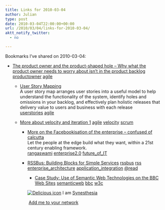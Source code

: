 ```yaml
---
title: Links for 2010-03-04
author: Julian
type: post
date: 2010-03-04T22:00:00+00:00
url: /2010/03/04/links-for-2010-03-04/
aktt_notify_twitter:
  - no

---
```

Bookmarks I&#8217;ve shared on 2010-03-04:

  * [The product owner and the product-shaped hole &#8211; Why what the product owner needs to worry about isn&#8217;t in the product backlog][1] 
    [productowner][2] [agile][3] </li> 
    
      * [User Story Mapping][4]  
        A user story map arranges user stories into a useful model to help understand the functionality of the system, identify holes and omissions in your backlog, and effectively plan holistic releases that delivery value to users and business with each release  
        [userstories][5] [agile][3] 
      * [More about velocity and iteration 1][6] 
        [agile][3] [velocity][7] [scrum][8] </li> 
        
          * [More on the Facebookisation of the enterprise &ndash; confused of calcutta][9]  
            Let the people at the edge build what they want, within a 21st century enabling framework.  
            [rangaswami][10] [enterprise2.0][11] [future\_of\_IT][12] 
          * [RSSBus: Building Blocks for Simple Services][13] 
            [rssbus][14] [rss][15] [enterprise_architecture][16] [application_integration][17] [@read][18] </li> 
            
              * [Case Study: Use of Semantic Web Technologies on the BBC Web Sites][19] 
                [semanticweb][20] [bbc][21] [w3c][22] </li> </ul> 
                
                <p class="deliciouslink">
                  <a href="https://del.icio.us/synesthesia" title="See all my bookmarks on del.icio.us"><img src="https://www.synesthesia.co.uk/images/deliciousicon.jpg" alt="Delicious icon" /></a>&nbsp;I am <a href="https://del.icio.us/synesthesia" title="See all my bookmarks on del.icio.us">Synesthesia</a>
                </p>
                
                <p class="deliciouslink">
                  <a href="https://del.icio.us/network?add=synesthesia" title="Add me to your del.icio.us network"><img src="https://www.synesthesia.co.uk/images/add.gif" alt="" /></a>&nbsp;<a href="https://del.icio.us/network?add=synesthesia" title="Add me to your del.icio.us network">Add me to your network</a>
                </p>

 [1]: https://www.agileproductdesign.com/blog/2009/product_owner_and_problem_shaped_hole.html
 [2]: https://delicious.com/synesthesia/productowner
 [3]: https://delicious.com/synesthesia/agile
 [4]: https://www.agileproductdesign.com/presentations/user_story_mapping/index.html
 [5]: https://delicious.com/synesthesia/userstories
 [6]: https://dnicolet1.tripod.com/agile/index.blog?entry_id=1989462
 [7]: https://delicious.com/synesthesia/velocity
 [8]: https://delicious.com/synesthesia/scrum
 [9]: https://confusedofcalcutta.com/2010/01/07/more-on-the-facebookisation-of-the-enterprise
 [10]: https://delicious.com/synesthesia/rangaswami
 [11]: https://delicious.com/synesthesia/enterprise2.0
 [12]: https://delicious.com/synesthesia/future_of_IT
 [13]: https://www.rssbus.com/default.aspx
 [14]: https://delicious.com/synesthesia/rssbus
 [15]: https://delicious.com/synesthesia/rss
 [16]: https://delicious.com/synesthesia/enterprise_architecture
 [17]: https://delicious.com/synesthesia/application_integration
 [18]: https://delicious.com/synesthesia/%40read
 [19]: https://www.w3.org/2001/sw/sweo/public/UseCases/BBC
 [20]: https://delicious.com/synesthesia/semanticweb
 [21]: https://delicious.com/synesthesia/bbc
 [22]: https://delicious.com/synesthesia/w3c